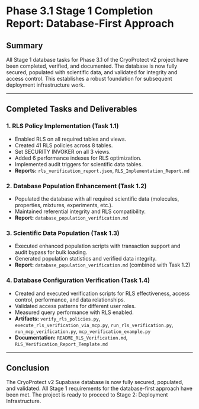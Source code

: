 # Phase 3.1 Stage 1 Completion Report: Database-First Approach

## Summary

All Stage 1 database tasks for Phase 3.1 of the CryoProtect v2 project have been completed, verified, and documented. The database is now fully secured, populated with scientific data, and validated for integrity and access control. This establishes a robust foundation for subsequent deployment infrastructure work.

---

## Completed Tasks and Deliverables

### 1. RLS Policy Implementation (Task 1.1)
- Enabled RLS on all required tables and views.
- Created 41 RLS policies across 8 tables.
- Set SECURITY INVOKER on all 3 views.
- Added 6 performance indexes for RLS optimization.
- Implemented audit triggers for scientific data tables.
- **Reports:** `rls_verification_report.json`, `RLS_Implementation_Report.md`

### 2. Database Population Enhancement (Task 1.2)
- Populated the database with all required scientific data (molecules, properties, mixtures, experiments, etc.).
- Maintained referential integrity and RLS compatibility.
- **Report:** `database_population_verification.md`

### 3. Scientific Data Population (Task 1.3)
- Executed enhanced population scripts with transaction support and audit bypass for bulk loading.
- Generated population statistics and verified data integrity.
- **Report:** `database_population_verification.md` (combined with Task 1.2)

### 4. Database Configuration Verification (Task 1.4)
- Created and executed verification scripts for RLS effectiveness, access control, performance, and data relationships.
- Validated access patterns for different user roles.
- Measured query performance with RLS enabled.
- **Artifacts:** `verify_rls_policies.py`, `execute_rls_verification_via_mcp.py`, `run_rls_verification.py`, `run_mcp_verification.py`, `mcp_verification_example.py`
- **Documentation:** `README_RLS_Verification.md`, `RLS_Verification_Report_Template.md`

---

## Conclusion

The CryoProtect v2 Supabase database is now fully secured, populated, and validated. All Stage 1 requirements for the database-first approach have been met. The project is ready to proceed to Stage 2: Deployment Infrastructure.